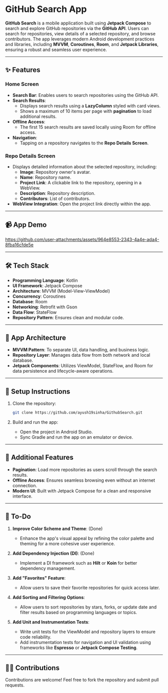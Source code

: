 # GitHub Search App

**GitHub Search** is a mobile application built using **Jetpack Compose** to search and explore GitHub repositories via the **GitHub API**. Users can search for repositories, view details of a selected repository, and browse contributors. The app leverages modern Android development practices and libraries, including **MVVM**, **Coroutines**, **Room**, and **Jetpack Libraries**, ensuring a robust and seamless user experience.

---

## ✨ Features

### Home Screen
- **Search Bar**: Enables users to search repositories using the GitHub API.
- **Search Results**:
  - Displays search results using a **LazyColumn** styled with card views.
  - Shows a maximum of 10 items per page with **pagination** to load additional results.
- **Offline Access**:
  - The first 15 search results are saved locally using Room for offline access.
- **Navigation**:
  - Tapping on a repository navigates to the **Repo Details Screen**.

### Repo Details Screen
- Displays detailed information about the selected repository, including:
  - **Image**: Repository owner's avatar.
  - **Name**: Repository name.
  - **Project Link**: A clickable link to the repository, opening in a WebView.
  - **Description**: Repository description.
  - **Contributors**: List of contributors.
- **WebView Integration**: Open the project link directly within the app.

---
## 📹 App Demo


https://github.com/user-attachments/assets/964e8553-2343-4a4e-ada4-8fba16cfde5e


---

## 🛠️ Tech Stack

- **Programming Language**: Kotlin
- **UI Framework**: Jetpack Compose
- **Architecture**: MVVM (Model-View-ViewModel)
- **Concurrency**: Coroutines
- **Database**: Room
- **Networking**: Retrofit with Gson
- **Data Flow**: StateFlow
- **Repository Pattern**: Ensures clean and modular code.

---

## 📐 App Architecture

- **MVVM Pattern**: To separate UI, data handling, and business logic.
- **Repository Layer**: Manages data flow from both network and local database.
- **Jetpack Components**: Utilizes ViewModel, StateFlow, and Room for data persistence and lifecycle-aware operations.

---

## 🚀 Setup Instructions

1. Clone the repository:
   ```bash
   git clone https://github.com/ayush19sinha/GithubSearch.git
   ```
  
2. Build and run the app:
   - Open the project in Android Studio.
   - Sync Gradle and run the app on an emulator or device.

---

## 🧩 Additional Features

- **Pagination**: Load more repositories as users scroll through the search results.
- **Offline Access**: Ensures seamless browsing even without an internet connection.
- **Modern UI**: Built with Jetpack Compose for a clean and responsive interface.

---

## 📝 To-Do

1. **Improve Color Scheme and Theme**:  (Done)
   - Enhance the app's visual appeal by refining the color palette and theming for a more cohesive user experience.

2. **Add Dependency Injection (DI)**:   (Done)
   - Implement a DI framework such as **Hilt** or **Koin** for better dependency management.

3. **Add "Favorites" Feature**:  
    - Allow users to save their favorite repositories for quick access later.

4. **Add Sorting and Filtering Options**:  
    - Allow users to sort repositories by stars, forks, or update date and filter results based on programming languages or topics.

5. **Add Unit and Instrumentation Tests**:  
   - Write unit tests for the ViewModel and repository layers to ensure code reliability.  
   - Add instrumentation tests for navigation and UI validation using frameworks like **Espresso** or **Jetpack Compose Testing**.  

---

## 👩‍💻 Contributions

Contributions are welcome! Feel free to fork the repository and submit pull requests.

